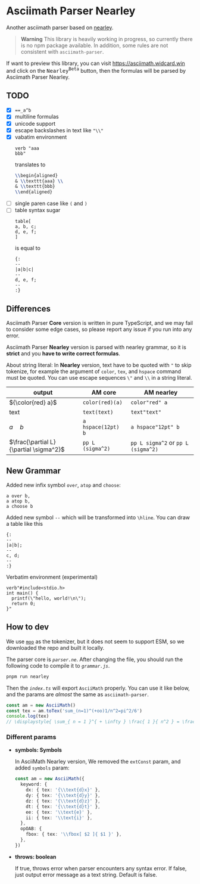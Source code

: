 # Asciimath Parser Nearley

Another asciimath parser based on [nearley](https://nearley.js.org).

> **Warning**
> This library is heavily working in progress, so currently there is no npm package available.
> In addition, some rules are not consistent with `asciimath-parser`.

If want to preview this library, you can visit https://asciimath.widcard.win and click on the <kbd>Nearley<sup>Beta</sup></kbd> button, then the formulas will be parsed by Asciimath Parser Nearley.

## TODO

- [x] `==_a^b`
- [x] multiline formulas
- [x] unicode support
- [x] escape backslashes in text like `"\\"`
- [x] vabatim environment
  ```text
  verb "aaa
  bbb"
  ```
  translates to
  ```tex
  \\begin{aligned}
  & \\texttt{aaa} \\
  & \\texttt{bbb}
  \\end{aligned}
  ```
- [ ] single paren case like `(` and `)`
- [ ] table syntax sugar
  ```text
  table[
  a, b, c;
  d, e, f;
  ]
  ```
  is equal to
  ```text
  {:
  --
  |a|b|c|
  --
  d, e, f;
  --
  :}
  ```

## Differences

Asciimath Parser **Core** version is written in pure TypeScript, and we may
fail to consider some edge cases, so please report any issue if you run into
any error.

Asciimath Parser **Nearley** version is parsed with nearley grammar, so it is
**strict** and you **have to write correct formulas**.

About string literal: In **Nearley** version, text have to be quoted with `"` to skip tokenize, for example the argument of `color`, `tex`, and `hspace` command must be quoted. You can use escape sequences `\"` and `\\` in a string literal.

| output | AM core | AM nearley |
| ------ | ---------------- | ------------------ |
| ${\color{red} a}$ | `color(red)(a)` | `color"red" a` |
| $\text{text}$ | `text(text)` | `text"text"` |
| $a\hspace{12pt}b$ | `a hspace(12pt) b` | `a hspace"12pt" b` |
| $\frac{\partial L}{\partial \sigma^2}$ | `pp L (sigma^2)` | `pp L sigma^2` or `pp L (sigma^2)` |

## New Grammar

Added new infix symbol `over`, `atop` and `choose`:

```text
a over b,
a atop b,
a choose b
```

Added new symbol `--` which will be transformed into `\hline`. You can draw a table like this

```text
{:
--
|a|b|;
--
c, d;
--
:}
```

Verbatim environment (experimental)

```text
verb"#include<stdio.h>
int main() {
  printf(\"hello, world!\n\");
  return 0;
}"
```

## How to dev

We use [`moo`](https://www.npmjs.com/package/moo) as the tokenizer, but it does not seem to support ESM, so we downloaded the repo and built it locally.

The parser core is _`parser.ne`_. After changing the file, you should run the following code to compile it to _`grammar.js`_.

```sh
pnpm run nearley
```

Then the _`index.ts`_ will export `AsciiMath` properly. You can use it like below, and the params are  *almost* the same as `asciimath-parser`.

```ts
const am = new AsciiMath()
const tex = am.toTex('sum_(n=1)^(+oo)1/n^2=pi^2/6')
console.log(tex)
// \displaystyle{ \sum_{ n = 1 }^{ + \infty } \frac{ 1 }{ n^2 } = \frac{ \pi^2 }{ 6 } }
```

### Different params

- **symbols: Symbols**

  In AsciiMath Nearley version, We removed the `extConst` param, and added `symbols` param:
  ```ts
  const am = new AsciiMath({
    keyword: {
      dx: { tex: '{\\text{d}x}' },
      dy: { tex: '{\\text{d}y}' },
      dz: { tex: '{\\text{d}z}' },
      dt: { tex: '{\\text{d}t}' },
      ee: { tex: '\\text{e}' },
      ii: { tex: '\\text{i}' },
    },
    opOAB: {
      fbox: { tex: '\\fbox[ $2 ]{ $1 }' },
    },
  })
  ```
- **throws: boolean**

  If true, throws error when parser encounters any syntax error.
  If false, just output error message as a text string.
  Default is false.
